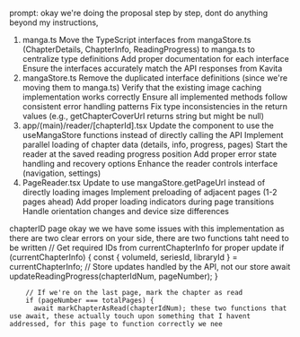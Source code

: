 prompt: okay we're doing the proposal step by step, dont do anything beyond my instructions, 

1. manga.ts
Move the TypeScript interfaces from mangaStore.ts (ChapterDetails, ChapterInfo, ReadingProgress) to manga.ts to centralize type definitions
Add proper documentation for each interface
Ensure the interfaces accurately match the API responses from Kavita
2. mangaStore.ts
Remove the duplicated interface definitions (since we're moving them to manga.ts)
Verify that the existing image caching implementation works correctly
Ensure all implemented methods follow consistent error handling patterns
Fix type inconsistencies in the return values (e.g., getChapterCoverUrl returns string but might be null)
3. app/(main)/reader/[chapterId].tsx
Update the component to use the useMangaStore functions instead of directly calling the API
Implement parallel loading of chapter data (details, info, progress, pages)
Start the reader at the saved reading progress position
Add proper error state handling and recovery options
Enhance the reader controls interface (navigation, settings)
4. PageReader.tsx
Update to use mangaStore.getPageUrl instead of directly loading images
Implement preloading of adjacent pages (1-2 pages ahead)
Add proper loading indicators during page transitions
Handle orientation changes and device size differences



chapterID page
okay we we have some issues with this implementation as there are two clear errors on your side, there are two functions taht need to be written  // Get required IDs from currentChapterInfo for proper update
        if (currentChapterInfo) {
          const { volumeId, seriesId, libraryId } = currentChapterInfo;
          // Store updates handled by the API, not our store
          await updateReadingProgress(chapterIdNum, pageNumber);
        }
        
        // If we're on the last page, mark the chapter as read
        if (pageNumber === totalPages) {
          await markChapterAsRead(chapterIdNum); these two functions that use await, these actually touch upon something that I havent addressed, for this page to function correctly we nee